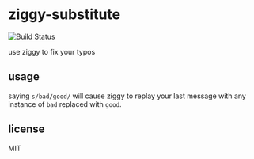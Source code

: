 ziggy-substitute
====

[![Build Status](https://travis-ci.org/jarofghosts/ziggy-substitute.svg?branch=master)](https://travis-ci.org/jarofghosts/ziggy-substitute)

use ziggy to fix your typos

## usage

saying `s/bad/good/` will cause ziggy to replay your last message with any
instance of `bad` replaced with `good`.

## license

MIT
